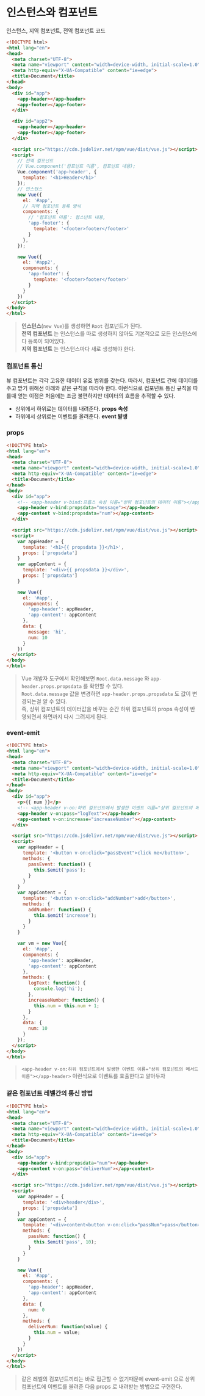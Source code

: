 # 인스턴스와 컴포넌트
인스턴스, 지역 컴포넌트, 전역 컴포넌트 코드
```html
<!DOCTYPE html>
<html lang="en">
<head>
  <meta charset="UTF-8">
  <meta name="viewport" content="width=device-width, initial-scale=1.0">
  <meta http-equiv="X-UA-Compatible" content="ie=edge">
  <title>Document</title>
</head>
<body>
  <div id="app">
    <app-header></app-header>
    <app-footer></app-footer>
  </div>

  <div id="app2">
    <app-header></app-header>
    <app-footer></app-footer>
  </div>

  <script src="https://cdn.jsdelivr.net/npm/vue/dist/vue.js"></script>
  <script>
    // 전역 컴포넌트
    // Vue.component('컴포넌트 이름', 컴포넌트 내용);
    Vue.component('app-header', {
      template: '<h1>Header</h1>'
    });  
    // 인스턴스
    new Vue({
      el: '#app',
      // 지역 컴포넌트 등록 방식
      components: {
        // '컴포넌트 이름': 컴스넌트 내용,
        'app-footer': {
          template: '<footer>footer</footer>'
        }
      },
    });

    new Vue({
      el: '#app2',
      components: {
        'app-footer': {
          template: '<footer>footer</footer>'
        }
      }
    })
  </script>
</body>
</html>
```
> __인스턴스__(```new Vue```)를 생성하면 ```Root``` 컴포넌트가 된다.  
> __전역 컴포넌트__ 는 인스턴스를 따로 생성하지 않아도 기본적으로 모든 인스턴스에 다 등록이 되어있다.  
> __지역 컴포넌트__ 는 인스턴스마다 새로 생성해야 한다.  

### 컴포넌트 통신
뷰 컴포넌트는 각각 고유한 데이터 유효 범위를 갖는다. 따라서, 컴포넌트 간에 데이터를 주고 받기 위해선 아래와 같은 규칙을 따라야 한다. 이런식으로 컴포넌트 통신 규칙을 따를때 얻는 이점은 처음에는 조금 불편하지만 데이터의 흐름을 추적할 수 있다.
- 상위에서 하위로는 데이터를 내려준다. __props 속성__
- 하위에서 상위로는 이벤트를 올려준다. __event 발생__  

### props
```html
<!DOCTYPE html>
<html lang="en">
<head>
  <meta charset="UTF-8">
  <meta name="viewport" content="width=device-width, initial-scale=1.0">
  <meta http-equiv="X-UA-Compatible" content="ie=edge">
  <title>Document</title>
</head>
<body>
  <div id="app">
    <!-- <app-header v-bind:프롭스 속성 이름="상위 컴포넌트의 데이터 이름"></app-header> -->
    <app-header v-bind:propsdata="message"></app-header>
    <app-content v-bind:propsdata="num"></app-content>
  </div>

  <script src="https://cdn.jsdelivr.net/npm/vue/dist/vue.js"></script>
  <script>
    var appHeader = {
      template: '<h1>{{ propsdata }}</h1>',
      props: ['propsdata']
    }
    var appContent = {
      template: '<div>{{ propsdata }}</div>',
      props: ['propsdata']
    }

    new Vue({
      el: '#app',
      components: {
        'app-header': appHeader,
        'app-content': appContent
      },
      data: {
        message: 'hi',
        num: 10
      }
    })
  </script>
</body>
</html>
```
> Vue 개발자 도구에서 확인해보면 ```Root.data.message``` 와 ```app-header.props.propsdata``` 를 확인할 수 있다.  
> ```Root.data.message``` 값을 변경하면 ```app-header.props.propsdata``` 도 값이 변경되는걸 알 수 있다.  
> 즉, 상위 컴포넌트의 데이터값을 바꾸는 순간 하위 컴포넌트의 props 속성이 반영되면서 화면까지 다시 그려지게 된다.

### event-emit
```html
<!DOCTYPE html>
<html lang="en">
<head>
  <meta charset="UTF-8">
  <meta name="viewport" content="width=device-width, initial-scale=1.0">
  <meta http-equiv="X-UA-Compatible" content="ie=edge">
  <title>Document</title>
</head>
<body>
  <div id="app">
    <p>{{ num }}</p>
    <!-- <app-header v-on:하위 컴포넌트에서 발생한 이벤트 이름="상위 컴포넌트의 메서드 이름"></app-header> -->
    <app-header v-on:pass="logText"></app-header>
    <app-content v-on:increase="increaseNumber"></app-content>
  </div>

  <script src="https://cdn.jsdelivr.net/npm/vue/dist/vue.js"></script>
  <script>
    var appHeader = {
      template: '<button v-on:click="passEvent">click me</button>',
      methods: {
        passEvent: function() {
          this.$emit('pass');
        }
      }
    }
    var appContent = {
      template: '<button v-on:click="addNumber">add</button>',
      methods: {
        addNumber: function() {
          this.$emit('increase');
        }
      }
    }

    var vm = new Vue({
      el: '#app',
      components: {
        'app-header': appHeader,
        'app-content': appContent
      },
      methods: {
        logText: function() {
          console.log('hi');
        },
        increaseNumber: function() {
          this.num = this.num + 1;
        }
      },
      data: {
        num: 10
      }
    });
  </script>
</body>
</html>
```
> ```<app-header v-on:하위 컴포넌트에서 발생한 이벤트 이름="상위 컴포넌트의 메서드 이름"></app-header>``` 이런식으로 이벤트를 호출한다고 알아두자  
### 같은 컴포넌트 레벨간의 통신 방법
```html
<!DOCTYPE html>
<html lang="en">
<head>
  <meta charset="UTF-8">
  <meta name="viewport" content="width=device-width, initial-scale=1.0">
  <meta http-equiv="X-UA-Compatible" content="ie=edge">
  <title>Document</title>
</head>
<body>
  <div id="app">
    <app-header v-bind:propsdata="num"></app-header>
    <app-content v-on:pass="deliverNum"></app-content>
  </div>

  <script src="https://cdn.jsdelivr.net/npm/vue/dist/vue.js"></script>
  <script>
    var appHeader = {
      template: '<div>header</div>',
      props: ['propsdata']
    }
    var appContent = {
      template: '<div>content<button v-on:click="passNum">pass</button></div>',
      methods: {
        passNum: function() {
          this.$emit('pass', 10);
        }
      }
    }

    new Vue({
      el: '#app',
      components: {
        'app-header': appHeader,
        'app-content': appContent
      },
      data: {
        num: 0
      },
      methods: {
        deliverNum: function(value) {
          this.num = value;
        }
      }
    })
  </script>
</body>
</html>
```
> 같은 레벨의 컴포넌트끼리는 바로 접근할 수 없기때문에 event-emit 으로 상위컴포넌트에 이벤트를 올려준 다음 props 로 내려받는 방법으로 구현한다.
